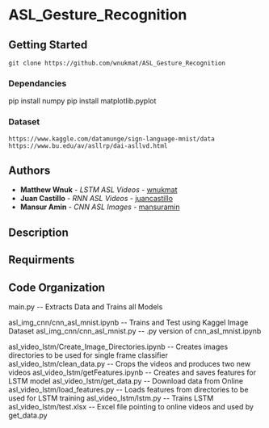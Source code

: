 # ASL_Gesture_Recognition

## Getting Started

```
git clone https://github.com/wnukmat/ASL_Gesture_Recognition
```

### Dependancies

pip install numpy
pip install matplotlib.pyplot


### Dataset

```
https://www.kaggle.com/datamunge/sign-language-mnist/data
https://www.bu.edu/av/asllrp/dai-asllvd.html
```

## Authors

* **Matthew Wnuk**   - *LSTM ASL Videos* - [wnukmat](https://github.com/wnukmat)
* **Juan Castillo**  - *RNN ASL Videos* - [juancastillo](https://github.com/wnukmat)
* **Mansur Amin**    - *CNN ASL Images* - [mansuramin](https://github.com/mansuramin)



## Description 

## Requirments 

## Code Organization

main.py                                       -- Extracts Data and Trains all Models

asl_img_cnn/cnn_asl_mnist.ipynb               -- Trains and Test using Kaggel Image Dataset
asl_img_cnn/cnn_asl_mnist.py                  -- .py version of cnn_asl_mnist.ipynb 

asl_video_lstm/Create_Image_Directories.ipynb -- Creates images directories to be used for single frame classifier
asl_video_lstm/clean_data.py                  -- Crops the videos and produces two new videos
asl_video_lstm/getFeatures.ipynb              -- Creates and saves features for LSTM model
asl_video_lstm/get_data.py                    -- Download data from Online 
asl_video_lstm/load_features.py               -- Loads features from directories to be used for LSTM training 
asl_video_lstm/lstm.py                        -- Trains LSTM
asl_video_lstm/test.xlsx                      -- Excel file pointing to online videos and used by get_data.py


